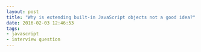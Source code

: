 ```yaml
---
layout: post
title: "Why is extending built-in JavaScript objects not a good idea?"
date: 2016-02-03 12:46:53
tags:
- javascript
- interview question
---
```




